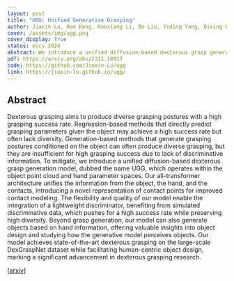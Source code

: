 ```yaml
---
layout: post
title: "UGG: Unified Generative Grasping"
author: Jiaxin Lu, Hao Kang, Haoxiang Li, Bo Liu, Yiding Yang, Qixing Huang, Gang Hua
cover: /assets/img/ugg.png
cover_display: True
status: eccv 2024
abstract: We introduce a unified diffusion-based dexterous grasp generation model, UGG. Our all-transformer architecture unifies the information from the object, the hand, and the contacts. A proposed lightweight discriminator, benifiting from simulated data, pushes for a high success rate while preserving high diversity. Our model achieves state-of-the-art dexterous grasping on the large-scale DexGraspNet dataset while facilitating human-centric object design, marking a significant advancement in dexterous grasping research.
pdf: https://arxiv.org/abs/2311.16917
code: https://github.com/Jiaxin-Lu/ugg
link: https://jiaxin-lu.github.io/ugg/
---
```


## Abstract

Dexterous grasping aims to produce diverse grasping postures with a high grasping success rate. Regression-based methods that directly predict grasping parameters given the object may achieve a high success rate but often lack diversity. Generation-based methods that generate grasping postures conditioned on the object can often produce diverse grasping, but they are insufficient for high grasping success due to lack of discriminative information. To mitigate, we introduce a unified diffusion-based dexterous grasp generation model, dubbed the name UGG, which operates within the object point cloud and hand parameter spaces. Our all-transformer architecture unifies the information from the object, the hand, and the contacts, introducing a novel representation of contact points for improved contact modeling. The flexibility and quality of our model enable the integration of a lightweight discriminator, benefiting from simulated discriminative data, which pushes for a high success rate while preserving high diversity. Beyond grasp generation, our model can also generate objects based on hand information, offering valuable insights into object design and studying how the generative model perceives objects. Our model achieves state-of-the-art dexterous grasping on the large-scale DexGraspNet dataset while facilitating human-centric object design, marking a significant advancement in dexterous grasping research.


[[arxiv](https://arxiv.org/abs/2305.17975)]

